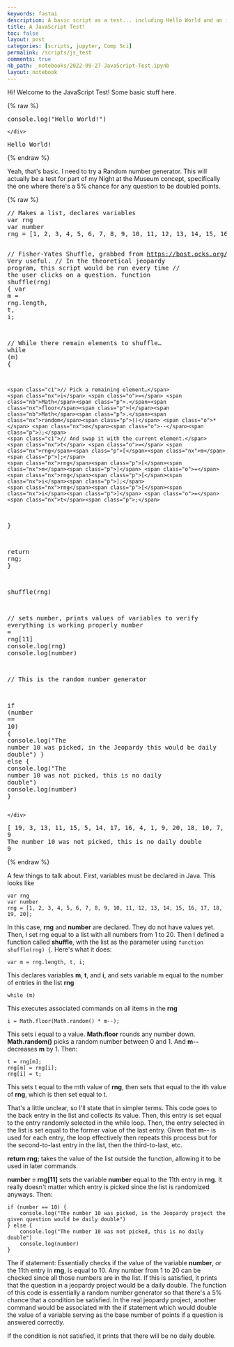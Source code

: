 ```yaml
---
keywords: fastai
description: A basic script as a test... including Hello World and an improvised random number generator
title: A JavaScript Test!
toc: false
layout: post
categories: [scripts, jupyter, Comp Sci]
permalink: /scripts/js_test
comments: true
nb_path: _notebooks/2022-09-27-JavaScript-Test.ipynb
layout: notebook
---
```


<!--
#################################################
### THIS FILE WAS AUTOGENERATED! DO NOT EDIT! ###
#################################################
# file to edit: _notebooks/2022-09-27-JavaScript-Test.ipynb
-->

<div class="container" id="notebook-container">
        
<div class="cell border-box-sizing text_cell rendered"><div class="inner_cell">
<div class="text_cell_render border-box-sizing rendered_html">
<p>Hi! Welcome to the JavaScript Test! Some basic stuff here.</p>

</div>
</div>
</div>
    {% raw %}
    
<div class="cell border-box-sizing code_cell rendered">
<div class="input">

<div class="inner_cell">
    <div class="input_area">
<div class=" highlight hl-javascript"><pre><span></span><span class="nx">console</span><span class="p">.</span><span class="nx">log</span><span class="p">(</span><span class="s2">&quot;Hello World!&quot;</span><span class="p">)</span>
</pre></div>

    </div>
</div>
</div>

<div class="output_wrapper">
<div class="output">

<div class="output_area">

<div class="output_subarea output_stream output_stdout output_text">
<pre>Hello World!
</pre>
</div>
</div>

</div>
</div>

</div>
    {% endraw %}

<div class="cell border-box-sizing text_cell rendered"><div class="inner_cell">
<div class="text_cell_render border-box-sizing rendered_html">
<p>Yeah, that's basic. I need to try a Random number generator. This will actually be a test for part of my Night at the Museum concept, specifically the one where there's a 5% chance for any question to be doubled points.</p>

</div>
</div>
</div>
    {% raw %}
    
<div class="cell border-box-sizing code_cell rendered">
<div class="input">

<div class="inner_cell">
    <div class="input_area">
<div class=" highlight hl-javascript"><pre><span></span><span class="c1">// Makes a list, declares variables</span>
<span class="kd">var</span> <span class="nx">rng</span> 
<span class="kd">var</span> <span class="nx">number</span>
<span class="nx">rng</span> <span class="o">=</span> <span class="p">[</span><span class="mf">1</span><span class="p">,</span> <span class="mf">2</span><span class="p">,</span> <span class="mf">3</span><span class="p">,</span> <span class="mf">4</span><span class="p">,</span> <span class="mf">5</span><span class="p">,</span> <span class="mf">6</span><span class="p">,</span> <span class="mf">7</span><span class="p">,</span> <span class="mf">8</span><span class="p">,</span> <span class="mf">9</span><span class="p">,</span> <span class="mf">10</span><span class="p">,</span> <span class="mf">11</span><span class="p">,</span> <span class="mf">12</span><span class="p">,</span> <span class="mf">13</span><span class="p">,</span> <span class="mf">14</span><span class="p">,</span> <span class="mf">15</span><span class="p">,</span> <span class="mf">16</span><span class="p">,</span> <span class="mf">17</span><span class="p">,</span> <span class="mf">18</span><span class="p">,</span> <span class="mf">19</span><span class="p">,</span> <span class="mf">20</span><span class="p">];</span>

<span class="c1">// Fisher-Yates Shuffle, grabbed from https://bost.ocks.org/mike/shuffle/. Very useful.</span>
<span class="c1">// In the theoretical jeopardy program, this script would be run every time</span>
<span class="c1">// the user clicks on a question.</span>
<span class="kd">function</span> <span class="nx">shuffle</span><span class="p">(</span><span class="nx">rng</span><span class="p">)</span> <span class="p">{</span>
  <span class="kd">var</span> <span class="nx">m</span> <span class="o">=</span> <span class="nx">rng</span><span class="p">.</span><span class="nx">length</span><span class="p">,</span> <span class="nx">t</span><span class="p">,</span> <span class="nx">i</span><span class="p">;</span>

  <span class="c1">// While there remain elements to shuffle…</span>
  <span class="k">while</span> <span class="p">(</span><span class="nx">m</span><span class="p">)</span> <span class="p">{</span>

    <span class="c1">// Pick a remaining element…</span>
    <span class="nx">i</span> <span class="o">=</span> <span class="nb">Math</span><span class="p">.</span><span class="nx">floor</span><span class="p">(</span><span class="nb">Math</span><span class="p">.</span><span class="nx">random</span><span class="p">()</span> <span class="o">*</span> <span class="nx">m</span><span class="o">--</span><span class="p">);</span>
    <span class="c1">// And swap it with the current element.</span>
    <span class="nx">t</span> <span class="o">=</span> <span class="nx">rng</span><span class="p">[</span><span class="nx">m</span><span class="p">];</span>
    <span class="nx">rng</span><span class="p">[</span><span class="nx">m</span><span class="p">]</span> <span class="o">=</span> <span class="nx">rng</span><span class="p">[</span><span class="nx">i</span><span class="p">];</span>
    <span class="nx">rng</span><span class="p">[</span><span class="nx">i</span><span class="p">]</span> <span class="o">=</span> <span class="nx">t</span><span class="p">;</span>
  <span class="p">}</span>

  <span class="k">return</span> <span class="nx">rng</span><span class="p">;</span>
<span class="p">}</span>

<span class="nx">shuffle</span><span class="p">(</span><span class="nx">rng</span><span class="p">)</span>

<span class="c1">// sets number, prints values of variables to verify everything is working properly</span>
<span class="nx">number</span> <span class="o">=</span> <span class="nx">rng</span><span class="p">[</span><span class="mf">11</span><span class="p">]</span>
<span class="nx">console</span><span class="p">.</span><span class="nx">log</span><span class="p">(</span><span class="nx">rng</span><span class="p">)</span>
<span class="nx">console</span><span class="p">.</span><span class="nx">log</span><span class="p">(</span><span class="nx">number</span><span class="p">)</span>

<span class="c1">// This is the random number generator</span>

<span class="k">if</span> <span class="p">(</span><span class="nx">number</span> <span class="o">==</span> <span class="mf">10</span><span class="p">)</span> <span class="p">{</span>
    <span class="nx">console</span><span class="p">.</span><span class="nx">log</span><span class="p">(</span><span class="s2">&quot;The number 10 was picked, in the Jeopardy this would be daily double&quot;</span><span class="p">)</span>
<span class="p">}</span> <span class="k">else</span> <span class="p">{</span>
    <span class="nx">console</span><span class="p">.</span><span class="nx">log</span><span class="p">(</span><span class="s2">&quot;The number 10 was not picked, this is no daily double&quot;</span><span class="p">)</span>
    <span class="nx">console</span><span class="p">.</span><span class="nx">log</span><span class="p">(</span><span class="nx">number</span><span class="p">)</span>
<span class="p">}</span>
</pre></div>

    </div>
</div>
</div>

<div class="output_wrapper">
<div class="output">

<div class="output_area">

<div class="output_subarea output_stream output_stdout output_text">
<pre>[ 19, 3, 13, 11, 15, 5, 14, 17, 16, 4, 1, 9, 20, 18, 10, 7, 8, 12, 2, 6 ]
9
The number 10 was not picked, this is no daily double
9
</pre>
</div>
</div>

</div>
</div>

</div>
    {% endraw %}

<div class="cell border-box-sizing text_cell rendered"><div class="inner_cell">
<div class="text_cell_render border-box-sizing rendered_html">
<p>A few things to talk about. First, variables must be declared in Java. This looks like</p>

<pre><code>var rng
var number
rng = [1, 2, 3, 4, 5, 6, 7, 8, 9, 10, 11, 12, 13, 14, 15, 16, 17, 18, 19, 20];</code></pre>
<p>In this case, <strong>rng</strong> and <strong>number</strong> are declared. They do not have values yet. Then, I set rng equal to a list with all numbers from 1 to 20. Then I defined a function called <strong>shuffle</strong>, with the list as the parameter using <code>function shuffle(rng) {</code>. Here's what it does:</p>

<pre><code>var m = rng.length, t, i;</code></pre>
<p>This declares variables <strong>m</strong>, <strong>t</strong>, and <strong>i</strong>, and sets variable m equal to the number of entries in the list <strong>rng</strong></p>

<pre><code>while (m)</code></pre>
<p>This executes associated commands on all items in the <strong>rng</strong></p>

<pre><code>i = Math.floor(Math.random() * m--);</code></pre>
<p>This sets i equal to a value. <strong>Math.floor</strong> rounds any number down. <strong>Math.random()</strong> picks a random number between 0 and 1. And <strong>m--</strong> decreases <strong>m</strong> by 1. Then:</p>

<pre><code>t = rng[m];
rng[m] = rng[i];
rng[i] = t;</code></pre>
<p>This sets t equal to the mth value of <strong>rng</strong>, then sets that equal to the ith value of <strong>rng</strong>, which is then set equal to t.</p>
<p>That's a little unclear, so I'll state that in simpler terms. This code goes to the back entry in the list and collects its value. Then, this entry is set equal to the entry randomly selected in the while loop. Then, the entry selected in the list is set equal to the former value of the last entry. Given that <strong>m--</strong> is used for each entry, the loop effectively then repeats this process but for the second-to-last entry in the list, then the third-to-last, etc.</p>
<p><strong>return rng;</strong> takes the value of the list outside the function, allowing it to be used in later commands.</p>
<p><strong>number = rng[11]</strong> sets the variable <strong>number</strong> equal to the 11th entry in <strong>rng</strong>. It really doesn't matter which entry is picked since the list is randomized anyways. Then:</p>

<pre><code>if (number == 10) {
    console.log("The number 10 was picked, in the Jeopardy project the given question would be daily double")
} else {
    console.log("The number 10 was not picked, this is no daily double")
    console.log(number)
}</code></pre>
<p>The if statement: Essentially checks if the value of the variable <strong>number</strong>, or the 11th entry in <strong>rng</strong>, is equal to 10. Any number from 1 to 20 can be checked since all those numbers are in the list. If this is satisfied, it prints that the question in a jeopardy project would be a daily double. The function of this code is essentially a random number generator so that there's a 5% chance that a condition be satisfied. In the real jeopardy project, another command would be associated with the if statement which would double the value of a variable serving as the base number of points if a question is answered correctly.</p>
<p>If the condition is not satisfied, it prints that there will be no daily double.</p>

</div>
</div>
</div>
</div>
 

